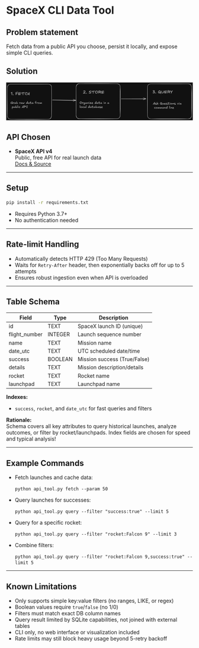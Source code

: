 
# SpaceX CLI Data Tool

## Problem statement

Fetch data from a public API you choose, persist it locally, and expose simple CLI queries.


## Solution
![SpaceX Logo](Image.png)


## API Chosen

- **SpaceX API v4**  
  Public, free API for real launch data  
  [Docs & Source](https://github.com/r-spacex/SpaceX-API)

***

## Setup

```bash
pip install -r requirements.txt
```
- Requires Python 3.7+
- No authentication needed

***

## Rate-limit Handling

- Automatically detects HTTP 429 (Too Many Requests)
- Waits for `Retry-After` header, then exponentially backs off for up to 5 attempts
- Ensures robust ingestion even when API is overloaded

***

## Table Schema

| Field         | Type      | Description                   |
|---------------|-----------|-------------------------------|
| id            | TEXT      | SpaceX launch ID (unique)     |
| flight_number | INTEGER   | Launch sequence number        |
| name          | TEXT      | Mission name                  |
| date_utc      | TEXT      | UTC scheduled date/time       |
| success       | BOOLEAN   | Mission success (True/False)  |
| details       | TEXT      | Mission description/details   |
| rocket        | TEXT      | Rocket name                   |
| launchpad     | TEXT      | Launchpad name                |

**Indexes:**  
- `success`, `rocket`, and `date_utc` for fast queries and filters

**Rationale:**  
Schema covers all key attributes to query historical launches, analyze outcomes, or filter by rocket/launchpads. Index fields are chosen for speed and typical analysis!

***

## Example Commands

- Fetch launches and cache data:
    ```
    python api_tool.py fetch --param 50
    ```
- Query launches for successes:
    ```
    python api_tool.py query --filter "success:true" --limit 5
    ```
- Query for a specific rocket:
    ```
    python api_tool.py query --filter "rocket:Falcon 9" --limit 3
    ```
- Combine filters:
    ```
    python api_tool.py query --filter "rocket:Falcon 9,success:true" --limit 5
    ```

***

## Known Limitations

- Only supports simple key:value filters (no ranges, LIKE, or regex)
- Boolean values require `true`/`false` (no 1/0)
- Filters must match exact DB column names
- Query result limited by SQLite capabilities, not joined with external tables
- CLI only, no web interface or visualization included
- Rate limits may still block heavy usage beyond 5-retry backoff






